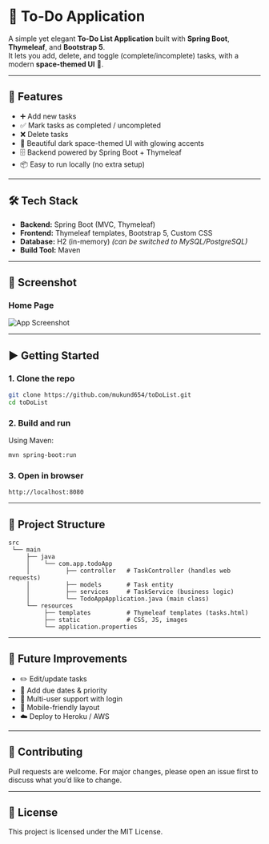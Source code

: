 # 📝 To-Do Application

A simple yet elegant **To-Do List Application** built with **Spring Boot**, **Thymeleaf**, and **Bootstrap 5**.  
It lets you add, delete, and toggle (complete/incomplete) tasks, with a modern **space-themed UI** 🌌.

---

## 🚀 Features
- ➕ Add new tasks  
- ✅ Mark tasks as completed / uncompleted  
- ❌ Delete tasks  
- 🎨 Beautiful dark space-themed UI with glowing accents  
- 🗄 Backend powered by Spring Boot + Thymeleaf  
- 📦 Easy to run locally (no extra setup)

---

## 🛠 Tech Stack
- **Backend:** Spring Boot (MVC, Thymeleaf)  
- **Frontend:** Thymeleaf templates, Bootstrap 5, Custom CSS  
- **Database:** H2 (in-memory) *(can be switched to MySQL/PostgreSQL)*  
- **Build Tool:** Maven  

---

## 📸 Screenshot

### Home Page
![App Screenshot](https://github.com/user-attachments/assets/548aed76-9b47-4539-ae7b-b6be2f2f1c12)

---

## ▶️ Getting Started

### 1. Clone the repo
```bash
git clone https://github.com/mukund654/toDoList.git
cd toDoList
```

### 2. Build and run
Using Maven:
```bash
mvn spring-boot:run
```

### 3. Open in browser
```
http://localhost:8080
```

---

## 📂 Project Structure
```
src
 └── main
     ├── java
     │    └── com.app.todoApp
     │          ├── controller   # TaskController (handles web requests)
     │          ├── models       # Task entity
     │          ├── services     # TaskService (business logic)
     │          └── TodoAppApplication.java (main class)
     └── resources
          ├── templates          # Thymeleaf templates (tasks.html)
          ├── static             # CSS, JS, images
          └── application.properties
```

---

## 🌟 Future Improvements
- ✏️ Edit/update tasks  
- 📅 Add due dates & priority  
- 👤 Multi-user support with login  
- 📱 Mobile-friendly layout  
- ☁️ Deploy to Heroku / AWS  

---

## 🤝 Contributing
Pull requests are welcome. For major changes, please open an issue first to discuss what you’d like to change.

---

## 📜 License
This project is licensed under the MIT License.
